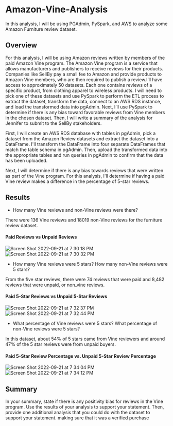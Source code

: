 # Amazon-Vine-Analysis
In this analysis, I will be using PGAdmin, PySpark, and AWS to analyze some Amazon Furniture review dataset.

## Overview
For this analysis, I will be using Amazon reviews written by members of the paid Amazon Vine program. The Amazon Vine program is a service that allows manufacturers and publishers to receive reviews for their products. Companies like SellBy pay a small fee to Amazon and provide products to Amazon Vine members, who are then required to publish a review.I’ll have access to approximately 50 datasets. Each one contains reviews of a specific product, from clothing apparel to wireless products. I will need to pick one of these datasets and use PySpark to perform the ETL process to extract the dataset, transform the data, connect to an AWS RDS instance, and load the transformed data into pgAdmin. Next, I’ll use PySpark to determine if there is any bias toward favorable reviews from Vine members in the chosen dataset. Then, I will write a summary of the analysis for Jennifer to submit to the SellBy stakeholders.

First, I will create an AWS RDS database with tables in pgAdmin, pick a dataset from the Amazon Review datasets and extract the dataset into a DataFrame. I'll transform the DataFrame into four separate DataFrames that match the table schema in pgAdmin. Then, upload the transformed data into the appropriate tables and run queries in pgAdmin to confirm that the data has been uploaded.

Next, I will determine if there is any bias towards reviews that were written as part of the Vine program. For this analysis, I'll determine if having a paid Vine review makes a difference in the percentage of 5-star reviews.

## Results
- How many Vine reviews and non-Vine reviews were there?

There were 136 Vine reviews and 18019 non-Vine reviews for the furniture review dataset.
#### Paid Reviews vs Unpaid Reviews
![Screen Shot 2022-09-21 at 7 30 18 PM](https://user-images.githubusercontent.com/105755095/191633161-e0814bc7-2247-40b6-ad48-ba4024acea1f.png)
![Screen Shot 2022-09-21 at 7 30 32 PM](https://user-images.githubusercontent.com/105755095/191633165-709c459b-c0c6-4b1b-be20-12075d279de6.png)

- How many Vine reviews were 5 stars? How many non-Vine reviews were 5 stars?

From the five star reviews, there were 74 reviews that were paid and 8,482 reviews that were unpaid, or non_vine reviews.
#### Paid 5-Star Reviews vs Unpaid 5-Star Reviews
![Screen Shot 2022-09-21 at 7 32 37 PM](https://user-images.githubusercontent.com/105755095/191633256-0e2b4bfb-1120-44d7-a79b-1e6968437413.png)
![Screen Shot 2022-09-21 at 7 32 44 PM](https://user-images.githubusercontent.com/105755095/191633266-2ee40dcc-9390-420c-9ce1-92840fec976d.png)

- What percentage of Vine reviews were 5 stars? What percentage of non-Vine reviews were 5 stars?

In this dataset, about 54% of 5 stars came from Vine reviewers and around 47% of the 5 star reviews were from unpaid buyers.

#### Paid 5-Star Review Percentage vs. Unpaid 5-Star Review Percentage
![Screen Shot 2022-09-21 at 7 34 04 PM](https://user-images.githubusercontent.com/105755095/191633474-0a7aa214-e801-4c3e-9334-1df2554adebd.png)
![Screen Shot 2022-09-21 at 7 34 12 PM](https://user-images.githubusercontent.com/105755095/191633486-a5e64a44-8498-4ee8-b4be-8ba8dc9bc0c7.png)


## Summary
In your summary, state if there is any positivity bias for reviews in the Vine program. Use the results of your analysis to support your statement. Then, provide one additional analysis that you could do with the dataset to support your statement.
making sure that it was a verified purchase
